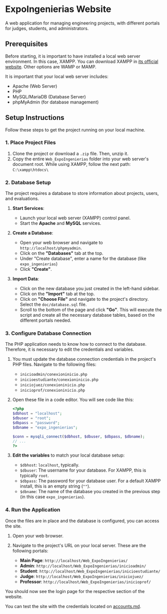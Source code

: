# ExpoIngenierias Website

A web application for managing engineering projects, with different portals for judges, students, and administrators. 

## Prerequisites

Before starting, it is important to have installed a local web server environment. In this case, XAMPP. You can download XAMPP in [its official website](https://www.apachefriends.org/es/index.html). Other options are WAMP or MAMP.

It is important that your local web server includes:

* Apache (Web Server)
* PHP
* MySQL/MariaDB (Database Server)
* phpMyAdmin (for database management)

## Setup Instructions

Follow these steps to get the project running on your local machine.

### 1. Place Project Files

1. Clone the project or download a `.zip` file. Then, unzip it.
2. Copy the entire `Web_ExpoIngenierias` folder into your web server's document root. While using XAMPP, follow the next path: `C:\xampp\htdocs\`

### 2. Database Setup

The project requires a database to store information about projects, users, and evaluations.

1. **Start Services**:

    * Launch your local web server (XAMPP) control panel.
    * Start the **Apache** and **MySQL** services.

2. **Create a Database**:

    * Open your web browser and navigate to `http://localhost/phpmyadmin`.
    * Click on the **"Databases"** tab at the top.
    * Under "Create database", enter a name for the database (like `expo_ingenierias`)
    * Click **"Create"**.

3. **Import Data**:

    * Click on the new database you just created in the left-hand sidebar.
    * Click on the **"Import"** tab at the top.
    * Click on **"Choose File"** and navigate to the project's directory. Select the `doc/database.sql` file.
    * Scroll to the bottom of the page and click **"Go"**. This will execute the script and create all the necessary database tables, based on the different portals needed.

### 3. Configure Database Connection

The PHP application needs to know how to connect to the database. Therefore, it is necessary to edit the credentials and variables.

1. You must update the database connection credentials in the project's PHP files. Navigate to the following files:

    * `inicioadmin/conexioninicio.php`
    * `inicioestudiante/conexioninicio.php`
    * `iniciojuez/conexioninicio.php`
    * `inicioprof/conexioninicio.php`

2. Open these file in a code editor. You will see code like this:

    ```php
    <?php
    $dbhost = "localhost";
    $dbuser = "root";
    $dbpass = "password";
    $dbname = "expo_ingenierias";
    
    $conn = mysqli_connect($dbhost, $dbuser, $dbpass, $dbname);
    // ...
    ?>
    ```

3. **Edit the variables** to match your local database setup:
    * `$dbhost`: `localhost`, typically.
    * `$dbuser`: The username for your database. For XAMPP, this is typically `root`.
    * `$dbpass`: The password for your database user. For a default XAMPP install, this is an empty string (`""`).
    * `$dbname`: The name of the database you created in the previous step (in this case `expo_ingenierias`).

### 4. Run the Application

Once the files are in place and the database is configured, you can access the site.

1. Open your web browser.
2. Navigate to the project's URL on your local server. These are the following portals:

    * **Main Page**: `http://localhost/Web_ExpoIngenierias/`
    * **Admin**: `http://localhost/Web_ExpoIngenierias/inicioadmin/`
    * **Student**: `http://localhost/Web_ExpoIngenierias/inicioestudiante/`
    * **Judge**: `http://localhost/Web_ExpoIngenierias/iniciojuez/`
    * **Professor**: `http://localhost/Web_ExpoIngenierias/inicioprof/`

You should now see the login page for the respective section of the website.

You can test the site with the credentials located on [accounts.md](doc/accounts.md).
